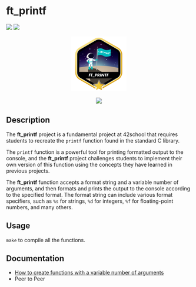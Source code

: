 # ft_printf

![](https://img.shields.io/badge/Language-C-blue)
![](https://img.shields.io/badge/School-42-black)

<p align=center>
  <img src="https://github.com/caroldaniel/caroldaniel-utils/blob/6b25474bf78299bc7cded8a9c423eebf35fb1d75/ft_printfm.png"/>
</p>
<p align="center">
 <img src="https://img.shields.io/badge/Puntuation-100%2F100-brightgreen">
</p>

## Description

The **ft_printf** project is a fundamental project at 42school that requires students to recreate the `printf` function found in the standard C library.

The `printf` function is a powerful tool for printing formatted output to the console, and the **ft_printf** project challenges students to implement their own version of this function using the concepts they have learned in previous projects.

The **ft_printf** function accepts a format string and a variable number of arguments, and then formats and prints the output to the console according to the specified format. The format string can include various format specifiers, such as `%s` for strings, `%d` for integers, `%f` for floating-point numbers, and many others.

## Usage

``make`` to compile all the functions.

## Documentation

* [How to create functions with a variable number of arguments](https://www.https://www.youtube.com/watch?v=3iX9a_l9W9Y)
* Peer to Peer